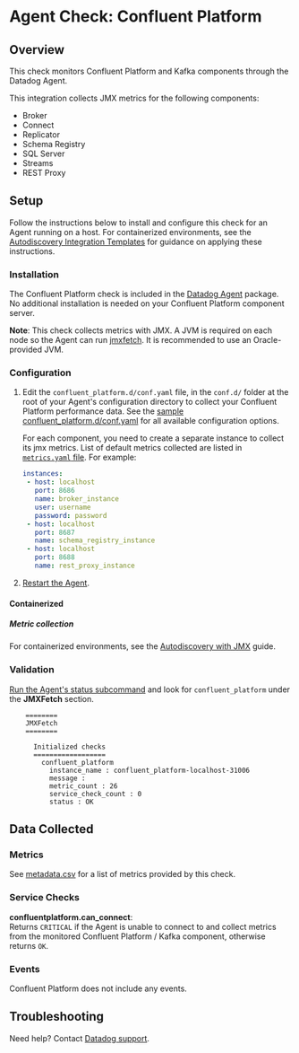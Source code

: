 # Agent Check: Confluent Platform

## Overview

This check monitors Confluent Platform and Kafka components through the Datadog Agent.

This integration collects JMX metrics for the following components:

- Broker
- Connect
- Replicator
- Schema Registry
- SQL Server
- Streams
- REST Proxy

## Setup

Follow the instructions below to install and configure this check for an Agent running on a host. For containerized environments, see the [Autodiscovery Integration Templates][1] for guidance on applying these instructions.

### Installation

The Confluent Platform check is included in the [Datadog Agent][2] package. No additional installation is needed on your Confluent Platform component server.

**Note**: This check collects metrics with JMX. A JVM is required on each node so the Agent can run [jmxfetch][3]. It is recommended to use an Oracle-provided JVM.


### Configuration

1. Edit the `confluent_platform.d/conf.yaml` file, in the `conf.d/` folder at the root of your Agent's configuration directory to collect your Confluent Platform performance data. See the [sample confluent_platform.d/conf.yaml][4] for all available configuration options.

    For each component, you need to create a separate instance to collect its jmx metrics. List of default metrics collected are listed in [`metrics.yaml` file][9]. For example:

    ```yaml
    instances:
     - host: localhost
       port: 8686
       name: broker_instance
       user: username
       password: password
     - host: localhost
       port: 8687
       name: schema_registry_instance
     - host: localhost
       port: 8688
       name: rest_proxy_instance
    ```

2. [Restart the Agent][5].

#### Containerized

##### Metric collection

For containerized environments, see the [Autodiscovery with JMX][10] guide.

### Validation

[Run the Agent's status subcommand][6] and look for `confluent_platform` under the **JMXFetch** section.

```
    ========
    JMXFetch
    ========

      Initialized checks
      ==================
        confluent_platform
          instance_name : confluent_platform-localhost-31006
          message :
          metric_count : 26
          service_check_count : 0
          status : OK
```

## Data Collected

### Metrics

See [metadata.csv][7] for a list of metrics provided by this check.

### Service Checks

**confluentplatform.can_connect**:<br>
Returns `CRITICAL` if the Agent is unable to connect to and collect metrics from the monitored Confluent Platform / Kafka component, otherwise returns `OK`.

### Events

Confluent Platform does not include any events.

## Troubleshooting

Need help? Contact [Datadog support][8].

[1]: https://docs.datadoghq.com/agent/autodiscovery/integrations
[2]: https://app.datadoghq.com/account/settings#agent
[3]: https://github.com/DataDog/jmxfetch
[4]: https://github.com/DataDog/integrations-core/blob/master/confluent_platform/datadog_checks/confluent_platform/data/conf.yaml.example
[5]: https://docs.datadoghq.com/agent/guide/agent-commands/#start-stop-and-restart-the-agent
[6]: https://docs.datadoghq.com/agent/guide/agent-commands/#agent-status-and-information
[7]: https://github.com/DataDog/integrations-core/blob/master/confluent_platform/metadata.csv
[8]: https://docs.datadoghq.com/help
[9]: https://github.com/DataDog/integrations-core/blob/master/confluent_platform/datadog_checks/confluent_platform/data/metrics.yaml
[10]: https://docs.datadoghq.com/agent/guide/autodiscovery-with-jmx/?tab=containerizedagent
